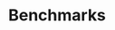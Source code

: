 ---
title: Benchmarks
longTitle: 'Benchmarks'
tags:
- gccommon
french:
- "[[Repere]]"
scopeNote:
- "Value which is used to carry out comparisons or to"
usedFor:
- "[[Bench marks]]"
- "[[Benchmarking]]"
---